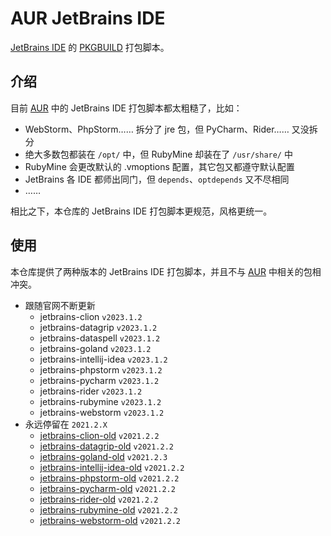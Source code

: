 # AUR JetBrains IDE

[JetBrains IDE] 的 [PKGBUILD] 打包脚本。

[JetBrains IDE]: https://www.jetbrains.com/products/
[PKGBUILD]: https://man.archlinux.org/man/PKGBUILD.5

## 介绍

目前 [AUR] 中的 JetBrains IDE 打包脚本都太粗糙了，比如：

+ WebStorm、PhpStorm…… 拆分了 jre 包，但 PyCharm、Rider…… 又没拆分
+ 绝大多数包都装在 `/opt/` 中，但 RubyMine 却装在了 `/usr/share/` 中
+ RubyMine 会更改默认的 .vmoptions 配置，其它包又都遵守默认配置
+ JetBrains 各 IDE 都师出同门，但 `depends`、`optdepends` 又不尽相同
+ ……

相比之下，本仓库的 JetBrains IDE 打包脚本更规范，风格更统一。

[AUR]: https://aur.archlinux.org/

## 使用

本仓库提供了两种版本的 JetBrains IDE 打包脚本，并且不与 [AUR] 中相关的包相冲突。

+ 跟随官网不断更新
    - jetbrains-clion         `v2023.1.2`
    - jetbrains-datagrip      `v2023.1.2`
    - jetbrains-dataspell     `v2023.1.2`
    - jetbrains-goland        `v2023.1.2`
    - jetbrains-intellij-idea `v2023.1.2`
    - jetbrains-phpstorm      `v2023.1.2`
    - jetbrains-pycharm       `v2023.1.2`
    - jetbrains-rider         `v2023.1.2`
    - jetbrains-rubymine      `v2023.1.2`
    - jetbrains-webstorm      `v2023.1.2`
+ 永远停留在 `2021.2.X`
    - [jetbrains-clion-old]         `v2021.2.2`
    - [jetbrains-datagrip-old]      `v2021.2.2`
    - [jetbrains-goland-old]        `v2021.2.3`
    - [jetbrains-intellij-idea-old] `v2021.2.2`
    - [jetbrains-phpstorm-old]      `v2021.2.2`
    - [jetbrains-pycharm-old]       `v2021.2.2`
    - [jetbrains-rider-old]         `v2021.2.2`
    - [jetbrains-rubymine-old]      `v2021.2.2`
    - [jetbrains-webstorm-old]      `v2021.2.2`

[jetbrains-clion-old]: https://github.com/kitty-panics/aur-jetbrains-ide/releases/tag/v2021.2.X
[jetbrains-datagrip-old]: https://github.com/kitty-panics/aur-jetbrains-ide/releases/tag/v2021.2.X
[jetbrains-goland-old]: https://github.com/kitty-panics/aur-jetbrains-ide/releases/tag/v2021.2.X
[jetbrains-intellij-idea-old]: https://github.com/kitty-panics/aur-jetbrains-ide/releases/tag/v2021.2.X
[jetbrains-phpstorm-old]: https://github.com/kitty-panics/aur-jetbrains-ide/releases/tag/v2021.2.X
[jetbrains-pycharm-old]: https://github.com/kitty-panics/aur-jetbrains-ide/releases/tag/v2021.2.X
[jetbrains-rider-old]: https://github.com/kitty-panics/aur-jetbrains-ide/releases/tag/v2021.2.X
[jetbrains-rubymine-old]: https://github.com/kitty-panics/aur-jetbrains-ide/releases/tag/v2021.2.X
[jetbrains-webstorm-old]: https://github.com/kitty-panics/aur-jetbrains-ide/releases/tag/v2021.2.X
